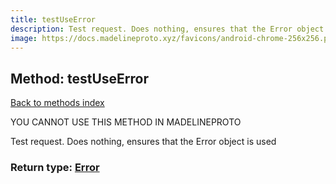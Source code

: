 ```yaml
---
title: testUseError
description: Test request. Does nothing, ensures that the Error object is used
image: https://docs.madelineproto.xyz/favicons/android-chrome-256x256.png
---
```

## Method: testUseError  
[Back to methods index](index.md)


YOU CANNOT USE THIS METHOD IN MADELINEPROTO


Test request. Does nothing, ensures that the Error object is used



### Return type: [Error](../types/Error.md)

